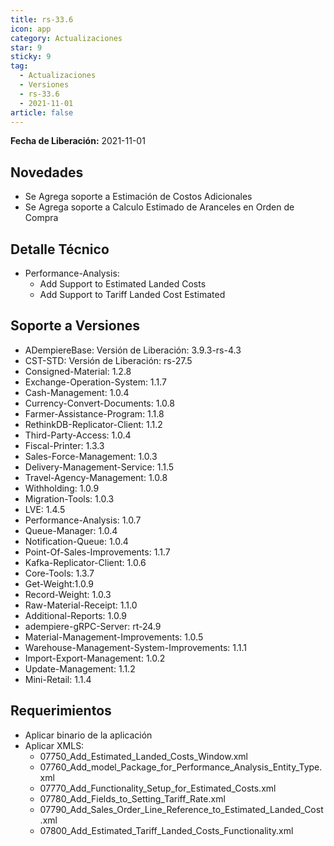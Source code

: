 ```yaml
---
title: rs-33.6
icon: app
category: Actualizaciones
star: 9
sticky: 9
tag:
  - Actualizaciones
  - Versiones
  - rs-33.6
  - 2021-11-01
article: false
---
```


**Fecha de Liberación:** 2021-11-01

## Novedades

- Se Agrega soporte a Estimación de Costos Adicionales
- Se Agrega soporte a Calculo Estimado de Aranceles en Orden de Compra

## Detalle Técnico

- Performance-Analysis:
  - Add Support to Estimated Landed Costs
  - Add Support to Tariff Landed Cost Estimated

## Soporte a Versiones

- ADempiereBase: Versión de Liberación: 3.9.3-rs-4.3
- CST-STD: Versión de Liberación: rs-27.5
- Consigned-Material: 1.2.8
- Exchange-Operation-System: 1.1.7
- Cash-Management: 1.0.4
- Currency-Convert-Documents: 1.0.8
- Farmer-Assistance-Program: 1.1.8
- RethinkDB-Replicator-Client: 1.1.2
- Third-Party-Access: 1.0.4
- Fiscal-Printer: 1.3.3
- Sales-Force-Management: 1.0.3
- Delivery-Management-Service: 1.1.5
- Travel-Agency-Management: 1.0.8
- Withholding: 1.0.9
- Migration-Tools: 1.0.3
- LVE: 1.4.5
- Performance-Analysis: 1.0.7
- Queue-Manager: 1.0.4
- Notification-Queue: 1.0.4
- Point-Of-Sales-Improvements: 1.1.7
- Kafka-Replicator-Client: 1.0.6
- Core-Tools: 1.3.7
- Get-Weight:1.0.9
- Record-Weight: 1.0.3
- Raw-Material-Receipt: 1.1.0
- Additional-Reports: 1.0.9
- adempiere-gRPC-Server: rt-24.9
- Material-Management-Improvements: 1.0.5
- Warehouse-Management-System-Improvements: 1.1.1
- Import-Export-Management: 1.0.2
- Update-Management: 1.1.2
- Mini-Retail: 1.1.4

## Requerimientos

- Aplicar binario de la aplicación
- Aplicar XMLS:
  - 07750_Add_Estimated_Landed_Costs_Window.xml
  - 07760_Add_model_Package_for_Performance_Analysis_Entity_Type.xml
  - 07770_Add_Functionality_Setup_for_Estimated_Costs.xml
  - 07780_Add_Fields_to_Setting_Tariff_Rate.xml
  - 07790_Add_Sales_Order_Line_Reference_to_Estimated_Landed_Cost.xml
  - 07800_Add_Estimated_Tariff_Landed_Costs_Functionality.xml
